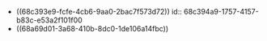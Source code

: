 - ((68c393e9-fcfe-4cb6-9aa0-2bac7f573d72))
  id:: 68c394a9-1757-4157-b83c-e53a2f101f00
- ((68a69d01-3a68-410b-8dc0-1de106a14fbc))